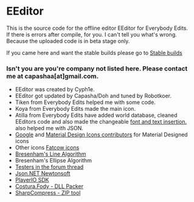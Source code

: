 # EEditor
This is the source code for the offline editor EEditor for Everybody Edits.  
If there is errors after compile, for you. I can't tell you what's wrong. Because the uploaded code is in beta stage only.

If you came here and want the stable builds please go to [Stable builds](https://github.com/capasha/eeditor/releases)

### Isn't you are you're company not listed here. Please contact me at capashaa[at]gmail.com.  

* EEditor was created by Cyph1e.   
* EEditor got updated by Capasha/Doh and tuned by Robotkoer.   
* Tiken from Everybody Edits helped me with some code.  
* Koya from Everybody Edits made the main icon.   
* Atilla from Everybody Edits have added world database, cleaned EEditors code and also made the changeable [font and text insertion.](http://forums.everybodyedits.com/viewtopic.php?pid=515488#p515488) also helped me with JSON.   
* [Google](https://github.com/google/material-design-icons) and [Material Design Icons contributors](https://materialdesignicons.com/) for Material Designed icons  
* Other icons [Fatcow icons](http://www.fatcow.com/free-icons)  
* [Bresenham's Line Algorithm](http://www.roguebasin.com/index.php?title=Bresenham%27s_Line_Algorithm)   
* Bresenham's Ellipse Algorithm 
* [Testers in the forum thread](http://forums.everybodyedits.com/viewtopic.php?id=30196)  
* [Json.NET Newtonsoft](http://www.newtonsoft.com/json)   
* [PlayerIO SDK](https://playerio.com/download/)  
* [Costura.Fody - DLL Packer](https://github.com/Fody/Costura)  
* [SharpCompress - ZIP tool](https://github.com/adamhathcock/sharpcompress)
